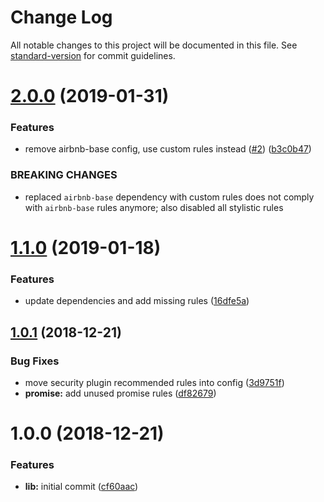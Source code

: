 # Change Log

All notable changes to this project will be documented in this file. See [standard-version](https://github.com/conventional-changelog/standard-version) for commit guidelines.

<a name="2.0.0"></a>
# [2.0.0](https://github.com/kbshl/eslint-config-kbshl/compare/v1.1.0...v2.0.0) (2019-01-31)


### Features

* remove airbnb-base config, use custom rules instead ([#2](https://github.com/kbshl/eslint-config-kbshl/issues/2)) ([b3c0b47](https://github.com/kbshl/eslint-config-kbshl/commit/b3c0b47))


### BREAKING CHANGES

* replaced `airbnb-base` dependency with custom rules does not comply with `airbnb-base` rules anymore; also disabled all stylistic rules



<a name="1.1.0"></a>
# [1.1.0](https://github.com/kbshl/eslint-config-kbshl/compare/v1.0.1...v1.1.0) (2019-01-18)


### Features

* update dependencies and add missing rules ([16dfe5a](https://github.com/kbshl/eslint-config-kbshl/commit/16dfe5a))



<a name="1.0.1"></a>
## [1.0.1](https://github.com/kbshl/eslint-config-kbshl/compare/v1.0.0...v1.0.1) (2018-12-21)


### Bug Fixes

* move security plugin recommended rules into config ([3d9751f](https://github.com/kbshl/eslint-config-kbshl/commit/3d9751f))
* **promise:** add unused promise rules ([df82679](https://github.com/kbshl/eslint-config-kbshl/commit/df82679))



<a name="1.0.0"></a>
# 1.0.0 (2018-12-21)


### Features

* **lib:** initial commit ([cf60aac](https://github.com/kbshl/eslint-config-kbshl/commit/cf60aac))
